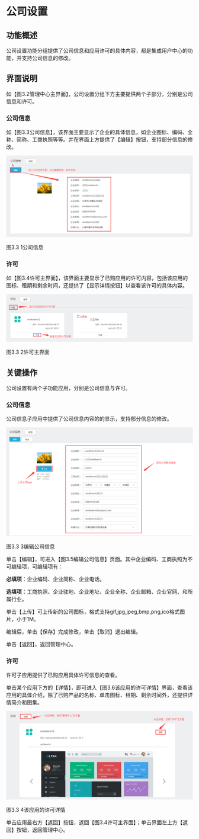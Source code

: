# 公司设置

##  功能概述

公司设置功能分组提供了公司信息和应用许可的具体内容，都是集成用户中心的功能，并支持公司信息的修改。

## 界面说明

如【图3.2管理中心主界面】，公司设置分组下方主要提供两个子部分，分别是公司信息和许可。

### 公司信息

如【图3.3公司信息】，该界面主要显示了企业的具体信息，如企业图标、编码、全称、简称、工商执照等等。并在界面上方提供了【编辑】按钮，支持部分信息的修改。

![](/articles/workbench/3-/image/image8.png)

图3.3 1公司信息

### 许可

如【图3.4许可主界面】，该界面主要显示了已购应用的许可内容，包括该应用的图标、租期和剩余时间，还提供了【显示详情按钮】以查看该许可的具体内容。

![](/articles/workbench/3-/image/image9.png)

图3.3 2许可主界面

## 关键操作

公司设置有两个子功能应用，分别是公司信息与许可。

### 公司信息

公司信息子应用中提供了公司信息内容的的显示，支持部分信息的修改。

![](/articles/workbench/3-/image/image10.png)

图3.3 3编辑公司信息

单击【编辑】，可进入【图3.5编辑公司信息】页面。其中企业编码、工商执照为不可编辑项，可编辑项有：

**必填项**：企业编码、企业简称、企业电话。

**选填项**：工商执照、企业驻地、企业地址、企业全称、企业邮箱、企业官网、和所属行业。

单击【上传】可上传新的公司图标，格式支持gif,jpg,jpeg,bmp,png,ico格式图片，小于1M。

编辑后，单击【保存】完成修改，单击【取消】退出编辑。

单击【返回】，返回管理中心。

### 许可

许可子应用提供了已购应用具体许可信息的查看。

单击某个应用下方的【详情】，即可进入【图3.6该应用的许可详情】界面，查看该应用的具体介绍，除了已购产品的名称、单击图标、租期、剩余时间外，还提供详情简介和图集。

![](/articles/workbench/3-/image/image11.png)

图3.3 4该应用的许可详情

单击应用最右方【返回】按钮，返回【图3.4许可主界面】；单击界面左上方【返回】按钮，返回管理中心。


